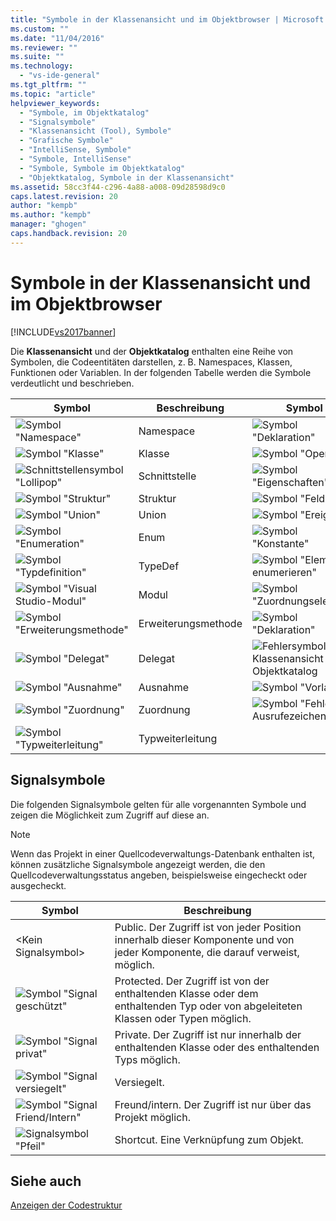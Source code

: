 ```yaml
---
title: "Symbole in der Klassenansicht und im Objektbrowser | Microsoft Docs"
ms.custom: ""
ms.date: "11/04/2016"
ms.reviewer: ""
ms.suite: ""
ms.technology: 
  - "vs-ide-general"
ms.tgt_pltfrm: ""
ms.topic: "article"
helpviewer_keywords: 
  - "Symbole, im Objektkatalog"
  - "Signalsymbole"
  - "Klassenansicht (Tool), Symbole"
  - "Grafische Symbole"
  - "IntelliSense, Symbole"
  - "Symbole, IntelliSense"
  - "Symbole, Symbole im Objektkatalog"
  - "Objektkatalog, Symbole in der Klassenansicht"
ms.assetid: 58cc3f44-c296-4a88-a008-09d28598d9c0
caps.latest.revision: 20
author: "kempb"
ms.author: "kempb"
manager: "ghogen"
caps.handback.revision: 20
---
```

# Symbole in der Klassenansicht und im Objektbrowser
[!INCLUDE[vs2017banner](../code-quality/includes/vs2017banner.md)]

Die **Klassenansicht** und der **Objektkatalog** enthalten eine Reihe von Symbolen, die Codeentitäten darstellen, z. B. Namespaces, Klassen, Funktionen oder Variablen.  In der folgenden Tabelle werden die Symbole verdeutlicht und beschrieben.  
  
|Symbol|Beschreibung|Symbol|Beschreibung|  
|------------|------------------|------------|------------------|  
|![Symbol "Namespace"](../ide/media/vxnamespace_icon.png "vxNamespace\_Icon")|Namespace|![Symbol "Deklaration"](../ide/media/vxmethod_icon.png "vxMethod\_Icon")|Methode oder Funktion|  
|![Symbol "Klasse"](../ide/media/vxclass_icon.png "vxClass\_Icon")|Klasse|![Symbol "Operator"](../ide/media/vxoperator_icon.png "vxOperator\_Icon")|Operator|  
|![Schnittstellensymbol "Lollipop"](../ide/media/vxinterface_icon.png "vxInterface\_Icon")|Schnittstelle|![Symbol "Eigenschaften"](../ide/media/vxproperty_icon.png "vxProperty\_Icon")|Eigenschaft|  
|![Symbol "Struktur"](../ide/media/vxstruct_icon.png "vxStruct\_Icon")|Struktur|![Symbol "Feld"](../ide/media/vxfield_icon.png "vxField\_Icon")|Feld oder Variable|  
|![Symbol "Union"](../ide/media/vxunion_icon.png "vxUnion\_Icon")|Union|![Symbol "Ereignis"](../ide/media/vxevent_icon.png "vxEvent\_Icon")|Ereignis|  
|![Symbol "Enumeration"](../ide/media/vxenum_icon.png "vxEnum\_Icon")|Enum|![Symbol "Konstante"](../ide/media/vxconstant_icon.png "vxConstant\_Icon")|Konstante|  
|![Symbol "Typdefinition"](../ide/media/vxtypedef_icon.png "vxTypeDef\_Icon")|TypeDef|![Symbol "Element enumerieren"](../ide/media/vxenumitem_icon.png "vxEnumItem\_Icon")|Enumerationselement|  
|![Symbol "Visual Studio&#45;Modul"](../ide/media/vxmodule_icon.png "vxModule\_Icon")|Modul|![Symbol "Zuordnungselement"](../ide/media/vxmapitem_icon.png "vxMapItem\_Icon")|Zuordnungselement|  
|![Symbol "Erweiterungsmethode"](../ide/media/extensionmethod.png "ExtensionMethod")|Erweiterungsmethode|![Symbol "Deklaration"](../ide/media/vxmethod_icon.png "vxMethod\_Icon")|Externe Deklaration|  
|![Symbol "Delegat"](../ide/media/vxdelegate_icon.png "vxDelegate\_Icon")|Delegat|![Fehlersymbol für Klassenansicht und Objektkatalog](../ide/media/erroricon.png "ErrorIcon")|Fehler|  
|![Symbol "Ausnahme"](../ide/media/vxexception_icon.png "vxException\_Icon")|Ausnahme|![Symbol "Vorlage"](../ide/media/vxtemplate_icon.png "vxTemplate\_Icon")|Vorlage|  
|![Symbol "Zuordnung"](../ide/media/vxmap_icon.png "vxMap\_Icon")|Zuordnung|![Symbol "Fehler &#45; Ausrufezeichen"](../ide/media/vxerror_icon.png "vxError\_Icon")|Unbekannt|  
|![Symbol "Typweiterleitung"](../ide/media/ob_type_forward.png "ob\_type\_forward")|Typweiterleitung|||  
  
## Signalsymbole  
 Die folgenden Signalsymbole gelten für alle vorgenannten Symbole und zeigen die Möglichkeit zum Zugriff auf diese an.  
  
> [!NOTE]
>  Wenn das Projekt in einer Quellcodeverwaltungs\-Datenbank enthalten ist, können zusätzliche Signalsymbole angezeigt werden, die den Quellcodeverwaltungsstatus angeben, beispielsweise eingecheckt oder ausgecheckt.  
  
|Symbol|Beschreibung|  
|------------|------------------|  
|\<Kein Signalsymbol\>|Public.  Der Zugriff ist von jeder Position innerhalb dieser Komponente und von jeder Komponente, die darauf verweist, möglich.|  
|![Symbol "Signal geschützt"](../ide/media/vxsignal_icon_key.png "vxSignal\_Icon\_Key")|Protected.  Der Zugriff ist von der enthaltenden Klasse oder dem enthaltenden Typ oder von abgeleiteten Klassen oder Typen möglich.|  
|![Symbol "Signal privat"](../ide/media/vxsignal_icon_lock.png "vxSignal\_Icon\_Lock")|Private.  Der Zugriff ist nur innerhalb der enthaltenden Klasse oder des enthaltenden Typs möglich.|  
|![Symbol "Signal versiegelt"](../ide/media/vxsignal_icon_envelope.png "vxSignal\_Icon\_Envelope")|Versiegelt.|  
|![Symbol "Signal Friend&#47;Intern"](../ide/media/vxsignal_icon_diamond.png "vxSignal\_Icon\_Diamond")|Freund\/intern.  Der Zugriff ist nur über das Projekt möglich.|  
|![Signalsymbol "Pfeil"](../ide/media/vxsignal_icon_arrow.png "vxSignal\_Icon\_Arrow")|Shortcut.  Eine Verknüpfung zum Objekt.|  
  
## Siehe auch  
 [Anzeigen der Codestruktur](../ide/viewing-the-structure-of-code.md)